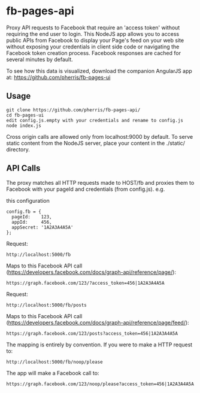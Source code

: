 fb-pages-api
============

Proxy API requests to Facebook that require an 'access token' without requiring the end user to login. This NodeJS app allows you to access public APIs from Facebook to display your Page's feed on your web site without exposing your credentials in client side code or navigating the Facebook token creation process. Facebook responses are cached for several minutes by default.

To see how this data is visualized, download the companion AngularJS app at: https://github.com/pherris/fb-pages-ui

Usage
------------------
````
git clone https://github.com/pherris/fb-pages-api/
cd fb-pages-ui
edit config.js.empty with your credentials and rename to config.js
node index.js
````
Cross origin calls are allowed only from localhost:9000 by default. To serve static content from the NodeJS server, place your content in the ./static/ directory.

API Calls
------------------
The proxy matches all HTTP requests made to HOST/fb and proxies them to Facebook with your pageId and credentials (from config.js). e.g.

this configuration
````
config.fb = {
  pageId:    123,
  appId:     456,
  appSecret: '1A2A3A4A5A'
};
````

Request: 
````
http://localhost:5000/fb
````

Maps to this Facebook API call (https://developers.facebook.com/docs/graph-api/reference/page/):
````
https://graph.facebook.com/123/?access_token=456|1A2A3A4A5A
````

Request: 
````
http://localhost:5000/fb/posts
````

Maps to this Facebook API call (https://developers.facebook.com/docs/graph-api/reference/page/feed/):
````
https://graph.facebook.com/123/posts?access_token=456|1A2A3A4A5A
````

The mapping is entirely by convention. If you were to make a HTTP request to:
````
http://localhost:5000/fb/noop/please
````

The app will make a Facebook call to:
````
https://graph.facebook.com/123/noop/please?access_token=456|1A2A3A4A5A
````
